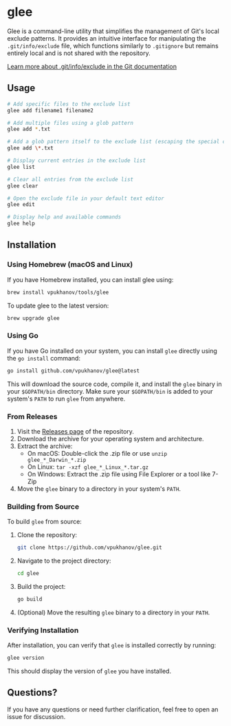 # glee

Glee is a command-line utility that simplifies the management of Git's local exclude patterns. It provides an intuitive interface for manipulating the `.git/info/exclude` file, which functions similarly to `.gitignore` but remains entirely local and is not shared with the repository.

[Learn more about .git/info/exclude in the Git documentation](https://git-scm.com/docs/gitignore)

## Usage

```sh
# Add specific files to the exclude list
glee add filename1 filename2

# Add multiple files using a glob pattern
glee add *.txt

# Add a glob pattern itself to the exclude list (escaping the special character)
glee add \*.txt

# Display current entries in the exclude list
glee list

# Clear all entries from the exclude list
glee clear

# Open the exclude file in your default text editor
glee edit

# Display help and available commands
glee help
```

## Installation

### Using Homebrew (macOS and Linux)

If you have Homebrew installed, you can install glee using:

```sh
brew install vpukhanov/tools/glee
```

To update glee to the latest version:

```sh
brew upgrade glee
```

### Using Go

If you have Go installed on your system, you can install `glee` directly using the `go install` command:

```sh
go install github.com/vpukhanov/glee@latest
```

This will download the source code, compile it, and install the `glee` binary in your `$GOPATH/bin` directory. Make sure your `$GOPATH/bin` is added to your system's `PATH` to run `glee` from anywhere.

### From Releases

1. Visit the [Releases page](https://github.com/vpukhanov/glee/releases) of the repository.
2. Download the archive for your operating system and architecture.
3. Extract the archive:
   - On macOS: Double-click the .zip file or use `unzip glee_*_Darwin_*.zip`
   - On Linux: `tar -xzf glee_*_Linux_*.tar.gz`
   - On Windows: Extract the .zip file using File Explorer or a tool like 7-Zip
4. Move the `glee` binary to a directory in your system's `PATH`.

### Building from Source

To build `glee` from source:

1. Clone the repository:
   ```sh
   git clone https://github.com/vpukhanov/glee.git
   ```
2. Navigate to the project directory:
   ```sh
   cd glee
   ```
3. Build the project:
   ```sh
   go build
   ```
4. (Optional) Move the resulting `glee` binary to a directory in your `PATH`.

### Verifying Installation

After installation, you can verify that `glee` is installed correctly by running:

```sh
glee version
```

This should display the version of `glee` you have installed.

## Questions?

If you have any questions or need further clarification, feel free to open an issue for discussion.

